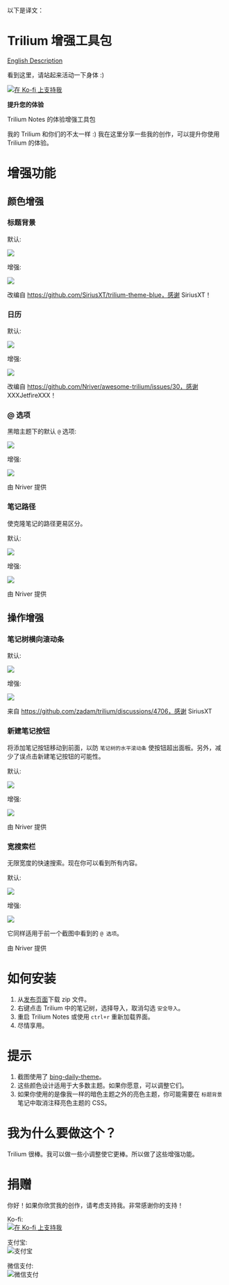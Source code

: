 以下是译文：

# Trilium 增强工具包

[English Description](README.md)

看到这里，请站起来活动一下身体 :)

[![在 Ko-fi 上支持我](https://ko-fi.com/img/githubbutton_sm.svg)](https://ko-fi.com/nriver)

**提升您的体验**

Trilium Notes 的体验增强工具包

我的 Trilium 和你们的不太一样 :) 我在这里分享一些我的创作，可以提升你使用 Trilium 的体验。

# 增强功能

## 颜色增强

### 标题背景

默认:

![](docs/title-default.webp)

增强:

![](docs/title.webp)

改编自 https://github.com/SiriusXT/trilium-theme-blue，感谢 SiriusXT！

### 日历

默认:

![](docs/calendar-default.webp)

增强:

![](docs/calendar.webp)

改编自 https://github.com/Nriver/awesome-trilium/issues/30，感谢 XXXJetfireXXX！

### @ 选项

黑暗主题下的默认 `@` 选项:

![](docs/at-option-default.webp)

增强:

![](docs/at-option.webp)

由 Nriver 提供

### 笔记路径

使克隆笔记的路径更易区分。

默认:

![](docs/note-clone-path-default.webp)

增强:

![](docs/note-clone-path.webp)

由 Nriver 提供

## 操作增强

### 笔记树横向滚动条

默认:

![](docs/note-tree-scroll-default.webp)

增强:

![](docs/note-tree-scroll.webp)

来自 https://github.com/zadam/trilium/discussions/4706，感谢 SiriusXT

### 新建笔记按钮

将添加笔记按钮移动到前面，以防 `笔记树的水平滚动条` 使按钮超出面板。另外，减少了误点击新建笔记按钮的可能性。

默认:

![](docs/new-note-button-default.webp)

增强:

![](docs/new-note-button.webp)

由 Nriver 提供

### 宽搜索栏

无限宽度的快速搜索。现在你可以看到所有内容。

默认:

![](docs/search-bar-default.webp)

增强:

![](docs/search-bar.webp)

它同样适用于前一个截图中看到的 `@ 选项`。

由 Nriver 提供

# 如何安装

1. 从[发布页面](https://github.com/Nriver/trilium-enhancement/releases)下载 zip 文件。
2. 右键点击 Trilium 中的笔记树，选择导入，取消勾选 `安全导入`。
3. 重启 Trilium Notes 或使用 `ctrl+r` 重新加载界面。
4. 尽情享用。

# 提示

1. 截图使用了 [bing-daily-theme](https://github.com/Nriver/bing-daily-theme)。
2. 这些颜色设计适用于大多数主题。如果你愿意，可以调整它们。
3. 如果你使用的是像我一样的暗色主题之外的亮色主题，你可能需要在 `标题背景` 笔记中取消注释亮色主题的 CSS。

# 我为什么要做这个？

Trilium 很棒。我可以做一些小调整使它更棒。所以做了这些增强功能。

# 捐赠

你好！如果你欣赏我的创作，请考虑支持我。非常感谢你的支持！

Ko-fi:  
[![在 Ko-fi 上支持我](https://ko-fi.com/img/githubbutton_sm.svg)](https://ko-fi.com/nriver)

支付宝:  
![支付宝](https://github.com/Nriver/trilium-translation/raw/main/docs/alipay.png)

微信支付:  
![微信支付](https://github.com/Nriver/trilium-translation/raw/main/docs/wechat_pay.png)